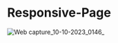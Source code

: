 # Responsive-Page
![Web capture_10-10-2023_0146_](https://github.com/KarimanOmar/Responsive-Page/assets/144020480/3c007f92-2263-4320-97af-4a88d3c7d391)
